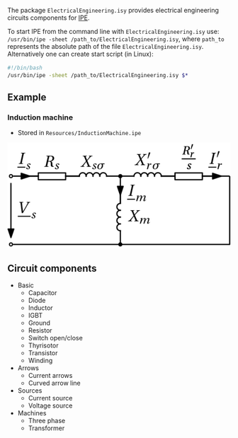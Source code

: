 The package `ElectricalEngineering.isy` provides electrical engineering circuits components for
[IPE](http://ipe.otfried.org/).

To start IPE from the command line with `ElectricalEngineering.isy` use: `/usr/bin/ipe -sheet /path_to/ElectricalEngineering.isy`, where `path_to` represents the absolute path of the file `ElectricalEngineering.isy`. Alternatively one can create start script (in Linux):

```bash
#!/bin/bash
/usr/bin/ipe -sheet /path_to/ElectricalEngineering.isy $*
```
## Example

### Induction machine

- Stored in `Resources/InductionMachine.ipe`

![Induction machine](https://raw.githubusercontent.com/christiankral/ElectricalEngineering.isy/master/Resources/png/InductionMachine.png?raw=true)

## Circuit components

- Basic
  - Capacitor
  - Diode
  - Inductor
  - IGBT
  - Ground
  - Resistor
  - Switch open/close
  - Thyrisotor
  - Transistor
  - Winding
- Arrows
  - Current arrows
  - Curved arrow line
- Sources
  - Current source
  - Voltage source
- Machines
  - Three phase
  - Transformer
